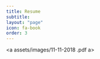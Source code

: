 ```yaml
---
title: Resume
subtitle:
layout: "page"
icon: fa-book
order: 3
---
```

<a assets/images/11-11-2018 .pdf a>

